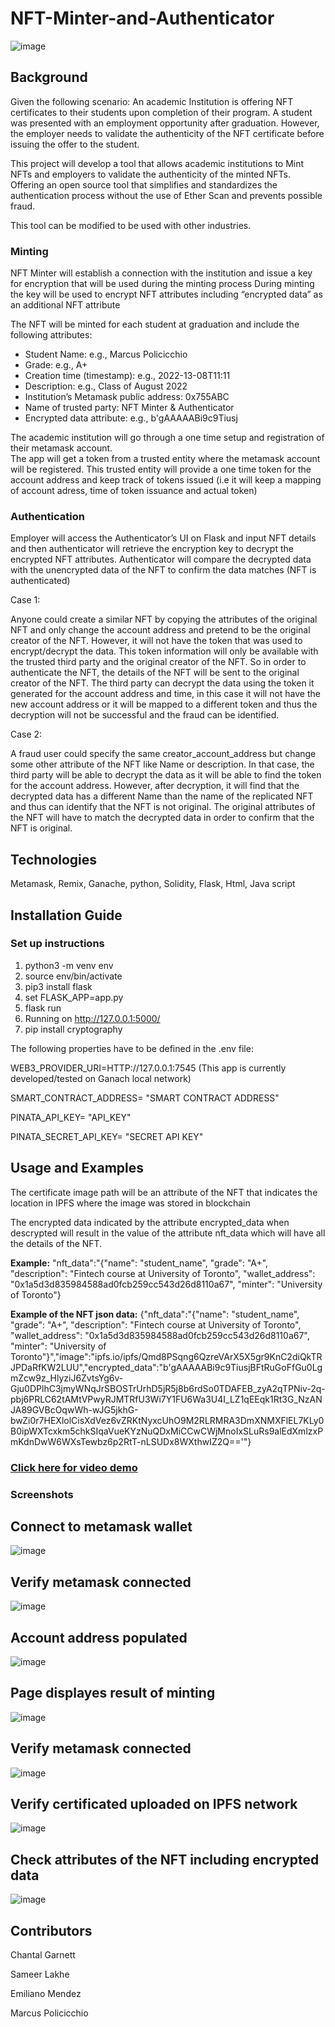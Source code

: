 # NFT-Minter-and-Authenticator

![image](https://user-images.githubusercontent.com/99493522/184459973-01870d7c-44b6-4371-a63d-80e741bf9b03.png)

## Background
Given the following scenario: An academic Institution is offering NFT certificates to their students upon completion of their program. A student was presented with an employment opportunity after graduation. However, the employer needs to validate the authenticity of the NFT certificate before issuing the offer to the student.

This project will develop a tool that allows academic institutions to Mint NFTs and employers to validate the authenticity of the minted NFTs. Offering an open source tool that simplifies and standardizes the authentication process without the use of Ether Scan and prevents possible fraud.

This tool can be modified to be used with other industries.

### Minting

NFT Minter will establish a connection with the institution and issue a key for encryption that will be used during the minting process
During minting the key will be used to encrypt NFT attributes including “encrypted data” as an additional NFT attribute

The NFT will be minted for each student at graduation and include the following attributes:

* Student Name: e.g., Marcus Policicchio
* Grade: e.g., A+
* Creation time (timestamp): e.g., 2022-13-08T11:11
* Description: e.g., Class of August 2022
* Institution’s Metamask public address: 0x755ABC
* Name of trusted party: NFT Minter & Authenticator
* Encrypted data attribute: e.g., b'gAAAAABi9c9Tiusj


The academic institution will go through a one time setup and registration of their metamask account.  
The app will get a token from a trusted entity where the metamask account will be registered. This trusted entity will provide a one time token for the account address and keep track of tokens issued (i.e it will keep a mapping of account adress, time of token issuance and actual token)



### Authentication

Employer will access the Authenticator’s UI on Flask and input NFT details and then authenticator will retrieve the encryption key to decrypt the encrypted NFT attributes.
Authenticator will compare the decrypted data with the unencrypted data of the NFT to confirm the data matches  (NFT is authenticated)

Case 1: 

Anyone could create a similar NFT by copying the  attributes of the original NFT and only change the account address and pretend to be the original creator of the NFT.
However, it will not have the token that was used to encrypt/decrypt the data. This token information will only be available with the trusted third party and the original creator of the NFT.
So in order to authenticate the NFT, the details of the NFT will be sent to the original creator of the NFT.
The third party can decrypt the data using the token it generated for the account address and time, in this case it will not have the new account address or it will be mapped to a different token and thus the decryption will not be successful and the fraud can be identified.


Case 2: 

A fraud user could specify the same creator_account_address but change some other attribute of the NFT like Name or description. In that case, the third party will be able to decrypt the data as it will be able to find the token for the account address. However, after decryption, it will find that the decrypted data has a different Name than the name of the replicated NFT and thus can identify that the NFT is not original.
The original attributes of the NFT will have to match the decrypted data in order to confirm that the NFT is original.

## Technologies
Metamask, 
Remix, 
Ganache, 
python, 
Solidity, 
Flask, 
Html,
Java script

## Installation Guide
### Set up instructions
1) python3 -m venv env
2) source env/bin/activate
3) pip3 install flask
4) set FLASK_APP=app.py
5) flask run
6) Running on http://127.0.0.1:5000/ 
7) pip install cryptography

The following properties have to be defined in the .env file:

WEB3_PROVIDER_URI=HTTP://127.0.0.1:7545 (This app is currently developed/tested on Ganach local network)

SMART_CONTRACT_ADDRESS= "SMART CONTRACT ADDRESS"

PINATA_API_KEY= "API_KEY"

PINATA_SECRET_API_KEY= "SECRET API KEY"


## Usage and Examples
The certificate image path will be an attribute of the NFT that indicates the location in IPFS where the image was stored in blockchain

The encrypted data indicated by the attribute encrypted_data when descrypted will result in the value of the attribute nft_data which will have all the details of the NFT.
  
**Example:** "nft_data":"{\"name\": \"student_name\", \"grade\": \"A+\", \"description\": \"Fintech course at University of Toronto\", \"wallet_address\": \"0x1a5d3d835984588ad0fcb259cc543d26d8110a67\", \"minter\": \"University of Toronto\"}

**Example of the NFT json data:**
{"nft_data":"{\"name\": \"student_name\", \"grade\": \"A+\", \"description\": \"Fintech course at University of Toronto\", \"wallet_address\": \"0x1a5d3d835984588ad0fcb259cc543d26d8110a67\", \"minter\": \"University of Toronto\"}","image":"ipfs.io/ipfs/Qmd8PSqng6QzreVArX5X5gr9KnC2diQkTRJPDaRfKW2LUU","encrypted_data":"b'gAAAAABi9c9TiusjBFtRuGoFfGu0LgmZcw9z_HlyziJ6ZvtsYg6v-Gju0DPlhC3jmyWNqJrSBOSTrUrhD5jR5j8b6rdSo0TDAFEB_zyA2qTPNiv-2q-pbj6PRLC62tAMtVPwyRJMTRfU3Wi7Y1FU6Wa3U4I_LZ1qEEqk1Rt3G_NzANJA89GVBcOqwWh-wJG5jkhG-bwZi0r7HEXlolCisXdVez6vZRKtNyxcUhO9M2RLRMRA3DmXNMXFlEL7KLy0B0ipWXTcxkm5chkSIqaVueKYzNuQDxMiCCwCWjMnoIxSLuRs9alEdXmlzxPmKdnDwW6WXsTewbz6p2RtT-nLSUDx8WXthwIZ2Q=='"}

### [Click here for video demo](https://github.com/ChantalAG/NFT-Tokenizer-and-Authenticator/blob/main/App-Presentation-Short-Demo.mov)

### Screenshots

## Connect to metamask wallet
![image](Images/1-Connect-Metamask.png)


## Verify metamask connected
![image](Images/2-Metamask-Connected.png)

## Account address populated
![image](Images/3-WalletAddressPopulatedInTextput.png)

## Page displayes result of minting
![image](Images/4-ResultOfMinting.png)

## Verify metamask connected
![image](Images/5_NFT_URLs.png)


## Verify certificated uploaded on IPFS network
![image](Images/6_CertOnIPFS.png)

## Check attributes of the NFT including encrypted data
![image](Images/7-NFTAttributes.png)



## Contributors
Chantal Garnett

Sameer Lakhe

Emiliano Mendez

Marcus Policicchio


